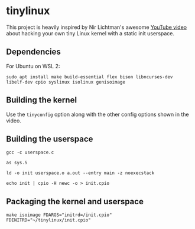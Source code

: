 # tinylinux

This project is heavily inspired by Nir Lichtman's awesome [YouTube video](https://www.youtube.com/watch?v=u2Juz5sQyYQ) about hacking your own tiny Linux kernel with a static init userspace.

## Dependencies

For Ubuntu on WSL 2:

```shell
sudo apt install make build-essential flex bison libncurses-dev libelf-dev cpio syslinux isolinux genisoimage
```

## Building the kernel

Use the `tinyconfig` option along with the other config options shown in the video.

## Building the userspace

```shell
gcc -c userspace.c
```

```shell
as sys.S
```

```shell
ld -o init userspace.o a.out --entry main -z noexecstack
```

```shell
echo init | cpio -H newc -o > init.cpio
```

## Packaging the kernel and userspace

```shell
make isoimage FDARGS="initrd=/init.cpio" FDINITRD="~/tinylinux/init.cpio"
```
